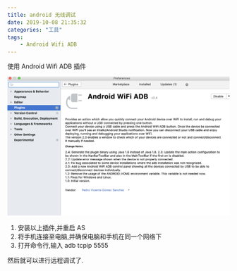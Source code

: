 ```yaml
---
title: android 无线调试
date: 2019-10-08 21:35:32
categories: "工具"
tags:
    - Android Wifi ADB
---
```


使用 Android Wifi ADB 插件

![Android Wifi ADB](/images/Android_Wifi_ADB.png)

1. 安装以上插件,并重启 AS
2. 将手机连接至电脑,并确保电脑和手机在同一个网络下
3. 打开命令行,输入 adb tcpip 5555

然后就可以进行远程调试了.
